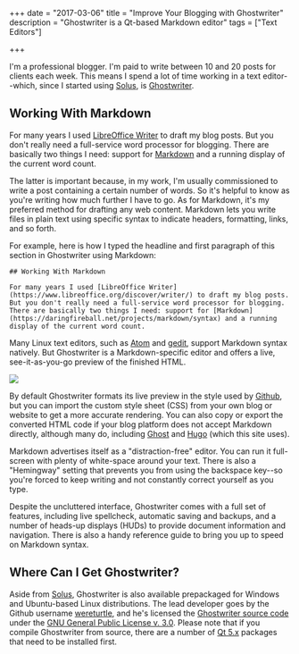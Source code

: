 +++
date = "2017-03-06"
title = "Improve Your Blogging with Ghostwriter"
description = "Ghostwriter is a Qt-based Markdown editor"
tags = ["Text Editors"]

+++

I'm a professional blogger. I'm paid to write between 10 and 20 posts for clients each week. This means I spend a lot of time working in a text editor--which, since I started using [Solus](https://solus-project.com), is [Ghostwriter](https://wereturtle.github.io/ghostwriter/).

## Working With Markdown

For many years I used [LibreOffice Writer](https://www.libreoffice.org/discover/writer/) to draft my blog posts. But you don't really need a full-service word processor for blogging. There are basically two things I need: support for [Markdown](https://daringfireball.net/projects/markdown/syntax) and a running display of the current word count.

The latter is important because, in my work, I'm usually commissioned to write a post containing a certain number of words. So it's helpful to know as you're writing how much further I have to go. As for Markdown, it's my preferred method for drafting any web content. Markdown lets you write files in plain text using specific syntax to indicate headers, formatting, links, and so forth. 

For example, here is how I typed the headline and first paragraph of this section in Ghostwriter using Markdown:

	## Working With Markdown
	
	For many years I used [LibreOffice Writer](https://www.libreoffice.org/discover/writer/) to draft my blog posts. But you don't really need a full-service word processor for blogging. There are basically two things I need: support for [Markdown](https://daringfireball.net/projects/markdown/syntax) and a running display of the current word count.
	
Many Linux text editors, such as [Atom](https://atom.io/) and [gedit](https://wiki.gnome.org/Apps/Gedit), support Markdown syntax natively. But Ghostwriter is a Markdown-specific editor and offers a live, see-it-as-you-go preview of the finished HTML.

![](/images/2017-03-03-ghostwriter.png)

By default Ghostwriter formats its live preview in the style used by [Github](https://github.com/), but you can import the custom style sheet (CSS) from your own blog or website to get a more accurate rendering. You can also copy or export the converted HTML code if your blog platform does not accept Markdown directly, although many do, including [Ghost](https://ghost.org/) and [Hugo](https://gohugo.io/) (which this site uses).

Markdown advertises itself as a "distraction-free" editor. You can run it full-screen with plenty of white-space around your text. There is also a "Hemingway" setting that prevents you from using the backspace key--so you're forced to keep writing and not constantly correct yourself as you type.

Despite the uncluttered interface, Ghostwriter comes with a full set of features, including live spellcheck, automatic saving and backups, and a number of heads-up displays (HUDs) to provide document information and navigation. There is also a handy reference guide to bring you up to speed on Markdown syntax.

## Where Can I Get Ghostwriter?

Aside from [Solus](https://git.solus-project.com/packages/ghostwriter/), Ghostwriter is also available prepackaged for Windows and Ubuntu-based Linux distributions. The lead developer goes by the Github username [wereturtle](https://github.com/wereturtle), and he's licensed the [Ghostwriter source code](https://github.com/wereturtle/ghostwriter) under the [GNU General Public License v. 3.0](https://www.gnu.org/licenses/gpl-3.0.en.html). Please note that if you compile Ghostwriter from source, there are a number of [Qt 5.x](https://doc.qt.io/qt-5/index.html) packages that need to be installed first.